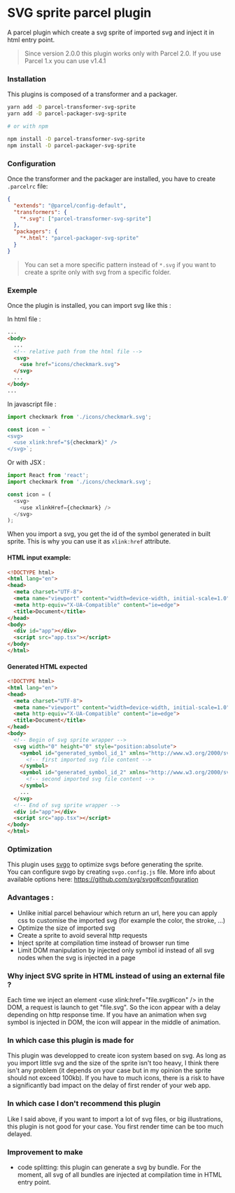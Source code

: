 # SVG sprite parcel plugin
A parcel plugin which create a svg sprite of imported svg and inject it in html entry point.

> Since version 2.0.0 this plugin works only with Parcel 2.0.
> If you use Parcel 1.x you can use v1.4.1

### Installation

This plugins is composed of a transformer and a packager.

```bash
yarn add -D parcel-transformer-svg-sprite
yarn add -D parcel-packager-svg-sprite

# or with npm

npm install -D parcel-transformer-svg-sprite
npm install -D parcel-packager-svg-sprite
```

### Configuration

Once the transformer and the packager are installed, you have to create `.parcelrc` file:
```json
{
  "extends": "@parcel/config-default",
  "transformers": {
    "*.svg": ["parcel-transformer-svg-sprite"]
  },
  "packagers": {
    "*.html": "parcel-packager-svg-sprite"
  }
}
```

> You can set a more specific pattern instead of `*.svg` if you want to create a sprite only with svg from a specific folder.

### Exemple
Once the plugin is installed, you can import svg like this :

In html file :
```html
...
<body>
  ...
  <!-- relative path from the html file -->
  <svg>
    <use href="icons/checkmark.svg">
  </svg>
  ...
</body>
...
```

In javascript file :
```javascript
import checkmark from './icons/checkmark.svg';

const icon = `
<svg>
  <use xlink:href="${checkmark}" />
</svg>`;
```

Or with JSX :
```javascript
import React from 'react';
import checkmark from './icons/checkmark.svg';

const icon = (
  <svg>
    <use xlinkHref={checkmark} />
  </svg>
);
```

When you import a svg, you get the id of the symbol generated in built sprite. This is why you can use it as `xlink:href` attribute.

#### HTML input example:
```html
<!DOCTYPE html>
<html lang="en">
<head>
  <meta charset="UTF-8">
  <meta name="viewport" content="width=device-width, initial-scale=1.0">
  <meta http-equiv="X-UA-Compatible" content="ie=edge">
  <title>Document</title>
</head>
<body>
  <div id="app"></div>
  <script src="app.tsx"></script>
</body>
</html>
```

#### Generated HTML expected
```html
<!DOCTYPE html>
<html lang="en">
<head>
  <meta charset="UTF-8">
  <meta name="viewport" content="width=device-width, initial-scale=1.0">
  <meta http-equiv="X-UA-Compatible" content="ie=edge">
  <title>Document</title>
</head>
<body>
  <!-- Begin of svg sprite wrapper -->
  <svg width="0" height="0" style="position:absolute">
    <symbol id="generated_symbol_id_1" xmlns="http://www.w3.org/2000/svg">
      <!-- first imported svg file content -->
    </symbol>
    <symbol id="generated_symbol_id_2" xmlns="http://www.w3.org/2000/svg">
      <!-- second imported svg file content -->
    </symbol>
    ...
  </svg>
  <!-- End of svg sprite wrapper -->
  <div id="app"></div>
  <script src="app.tsx"></script>
</body>
</html>
```

### Optimization

This plugin uses [svgo](https://github.com/svg/svgo) to optimize svgs before generating the sprite.  
You can configure svgo by creating `svgo.config.js` file. More info about available options here: https://github.com/svg/svgo#configuration

### Advantages :
- Unlike initial parcel behaviour which return an url, here you can apply css to customise the imported svg (for example the color, the stroke, ...)
- Optimize the size of imported svg
- Create a sprite to avoid several http requests
- Inject sprite at compilation time instead of browser run time
- Limit DOM manipulation by injected only symbol id instead of all svg nodes when the svg is injected in a page

### Why inject SVG sprite in HTML instead of using an external file ?
Each time we inject an element \<use xlink:href="file.svg#icon" /> in the DOM, a request is launch to get "file.svg". So the icon appear with a delay depending on http response time. If you have an animation when svg symbol is injected in DOM, the icon will appear in the middle of animation.

### In which case this plugin is made for
This plugin was developped to create icon system based on svg.
As long as you import little svg and the size of the sprite isn't too heavy, I think there isn't any problem (it depends on your case but in my opinion the sprite should not exceed 100kb).
If you have to much icons, there is a risk to have a significantly bad impact on the delay of first render of your web app.

### In which case I don't recommend this plugin
Like I said above, if you want to import a lot of svg files, or big illustrations, this plugin is not good for your case.
You first render time can be too much delayed.

### Improvement to make
- code splitting: this plugin can generate a svg by bundle. For the moment, all svg of all bundles are injected at compilation time in HTML entry point.
